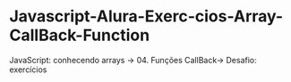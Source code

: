 # Javascript-Alura-Exerc-cios-Array-CallBack-Function
JavaScript: conhecendo arrays -> 04. Funções CallBack-> Desafio: exercícios

